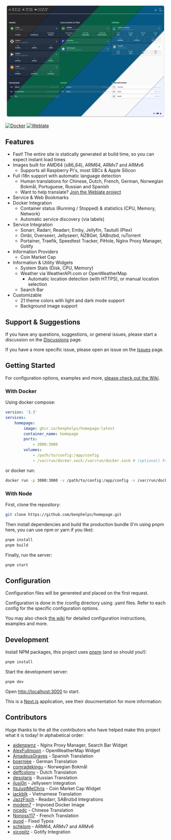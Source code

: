 ![Homepage Preview](/images/preview.png)

[![Docker](https://github.com/benphelps/homepage/actions/workflows/docker-publish.yml/badge.svg)](https://github.com/benphelps/homepage/actions/workflows/docker-publish.yml)
[![Weblate](https://hosted.weblate.org/widgets/homepage/-/homepage/svg-badge.svg)](https://hosted.weblate.org/engage/homepage/)

## Features

  * Fast! The entire site is statically generated at build time, so you can expect instant load times
  * Images built for AMD64 (x86_64), ARM64, ARMv7 and ARMv6
    - Supports all Raspberry Pi's, most SBCs & Apple Silicon
  * Full i18n support with automatic language detection
    - Human translations for Chinese, Dutch, French, German, Norwegian Bokmål, Portuguese, Russian and Spanish
    - Want to help translate? [Join the Weblate project](https://hosted.weblate.org/engage/homepage/)
  * Service & Web Bookmarks
  * Docker Integration
    - Container status (Running / Stopped) & statistics (CPU, Memory, Network)
    - Automatic service discovery (via labels)
  * Service Integration
    - Sonarr, Radarr, Readarr, Emby, Jellyfin, Tautulli (Plex)
    - Ombi, Overseerr, Jellyseerr, NZBGet, SABnzbd, ruTorrent
    - Portainer, Traefik, Speedtest Tracker, PiHole, Nginx Proxy Manager, Gotify
  * Information Providers
    - Coin Market Cap
  * Information & Utility Widgets
    - System Stats (Disk, CPU, Memory)
    - Weather via WeatherAPI.com or OpenWeatherMap
      - Automatic location detection (with HTTPS), or manual location selection
    - Search Bar
  * Customizable
    - 21 theme colors with light and dark mode support
    - Background image support

## Support & Suggestions

If you have any questions, suggestions, or general issues, please start a discussion on the [Discussions](https://github.com/benphelps/homepage/discussions) page.

If you have a more specific issue, please open an issue on the [Issues](https://github.com/benphelps/homepage/issues) page.

## Getting Started

For configuration options, examples and more, [please check out the Wiki](https://github.com/benphelps/homepage/wiki).

### With Docker

Using docker compose:

```yaml
version: '3.3'
services:
    homepage:
        image: ghcr.io/benphelps/homepage:latest
        container_name: homepage
        ports:
            - 3000:3000
        volumes:
            - /path/to/config:/app/config
            - /var/run/docker.sock:/var/run/docker.sock # (optional) For docker integrations
```

or docker run:

```bash
docker run -p 3000:3000 -v /path/to/config:/app/config -v /var/run/docker.sock:/var/run/docker.sock ghcr.io/benphelps/homepage:latest
```

### With Node

First, clone the repository:

```bash
git clone https://github.com/benphelps/homepage.git
```

Then install dependencies and build the production bundle (I'm using pnpm here, you can use npm or yarn if you like):

```bash
pnpm install
pnpm build
```

Finally, run the server:

```bash
pnpm start
```

## Configuration

Configuration files will be genereted and placed on the first request.

Configuration is done in the /config directory using .yaml files.  Refer to each config for
the specific configuration options.

You may also check [the wiki](https://github.com/benphelps/homepage/wiki) for detailed configuration instructions, examples and more.

## Development

Install NPM packages, this project uses [pnpm](https://pnpm.io/) (and so should you!):

```bash
pnpm install
```

Start the development server:

```bash
pnpm dev
```

Open [http://localhost:3000](http://localhost:3000) to start.

This is a [Next.js](https://nextjs.org/) application, see their doucmentation for more information:

## Contributors

Huge thanks to the all the contributors who have helped make this project what it is today!  In alphabetical order:

  * [aidenpwnz](https://github.com/benphelps/homepage/commits?author=aidenpwnz) - Nginx Proxy Manager, Search Bar Widget
  * [AlexFullmoon](https://github.com/benphelps/homepage/commits?author=AlexFullmoon) - OpenWeatherMap Widget
  * [AmadeusGraves](https://github.com/benphelps/homepage/commits?author=AmadeusGraves) - Spanish Translation
  * [boerniee](https://github.com/benphelps/homepage/commits?author=boerniee) - German Translation
  * [comradekingu](https://github.com/benphelps/homepage/commits?author=comradekingu) - Norwegian Bokmål
  * [deffcolony](https://github.com/benphelps/homepage/commits?author=deffcolony) - Dutch Translation
  * [desolaris](https://github.com/benphelps/homepage/commits?author=desolaris) - Russian Translation
  * [ilusi0n](https://github.com/benphelps/homepage/commits?author=ilusi0n) - Jellyseerr Integration
  * [ItsJustMeChris](https://github.com/benphelps/homepage/commits?author=ItsJustMeChris) - Coin Market Cap Widget
  * [jackblk](https://github.com/benphelps/homepage/commits?author=jackblk) - Vietnamese Translation
  * [JazzFisch](https://github.com/benphelps/homepage/commits?author=JazzFisch) - Readarr, SABnzbd Integrations
  * [modem7](https://github.com/benphelps/homepage/commits?author=modem7) - Impvoed Docker Image
  * [nicedc](https://github.com/benphelps/homepage/commits?author=nicedc) - Chinese Translation
  * [Nonoss117](https://github.com/benphelps/homepage/commits?author=Nonoss117) - French Translation
  * [quod](https://github.com/benphelps/homepage/commits?author=quod) - Fixed Typos
  * [schklom](https://github.com/benphelps/homepage/commits?author=schklom) - ARM64, ARMv7 and ARMv6
  * [xicopitz](https://github.com/benphelps/homepage/commits?author=xicopitz) - Gotify Integration
